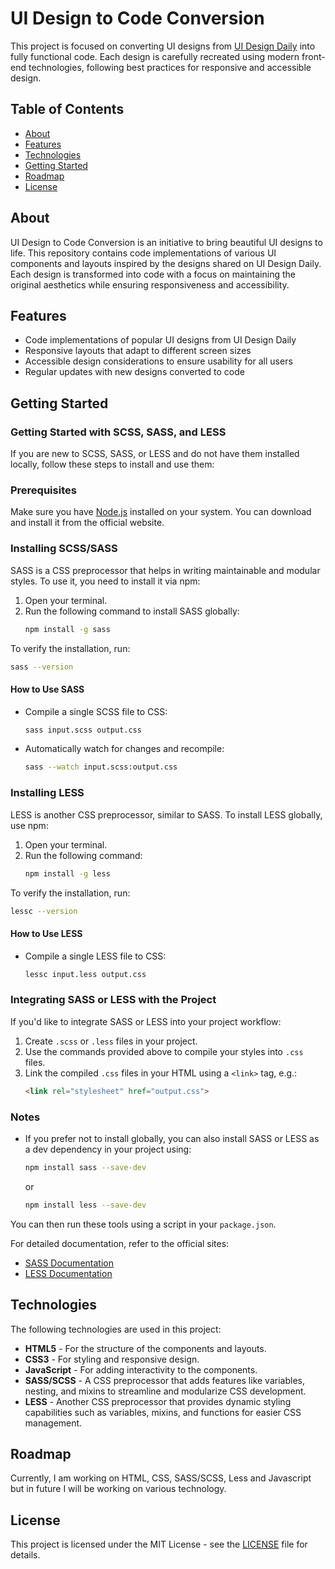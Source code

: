 # UI Design to Code Conversion

This project is focused on converting UI designs from [UI Design Daily](https://uidesigndaily.com) into fully functional code. Each design is carefully recreated using modern front-end technologies, following best practices for responsive and accessible design.

## Table of Contents
- [About](#about)
- [Features](#features)
- [Technologies](#technologies)
- [Getting Started](#getting-started)
- [Roadmap](#roadmap)
- [License](#license)

## About
UI Design to Code Conversion is an initiative to bring beautiful UI designs to life. This repository contains code implementations of various UI components and layouts inspired by the designs shared on UI Design Daily. Each design is transformed into code with a focus on maintaining the original aesthetics while ensuring responsiveness and accessibility.

## Features
- Code implementations of popular UI designs from UI Design Daily
- Responsive layouts that adapt to different screen sizes
- Accessible design considerations to ensure usability for all users
- Regular updates with new designs converted to code

## Getting Started 

### Getting Started with SCSS, SASS, and LESS

If you are new to SCSS, SASS, or LESS and do not have them installed locally, follow these steps to install and use them:

### Prerequisites
Make sure you have [Node.js](https://nodejs.org/) installed on your system. You can download and install it from the official website.

### Installing SCSS/SASS
SASS is a CSS preprocessor that helps in writing maintainable and modular styles. To use it, you need to install it via npm:

1. Open your terminal.
2. Run the following command to install SASS globally:
   ```bash
   npm install -g sass
   ```

To verify the installation, run:
```bash
sass --version
```

#### How to Use SASS
- Compile a single SCSS file to CSS:
  ```bash
  sass input.scss output.css
  ```
- Automatically watch for changes and recompile:
  ```bash
  sass --watch input.scss:output.css
  ```

### Installing LESS
LESS is another CSS preprocessor, similar to SASS. To install LESS globally, use npm:

1. Open your terminal.
2. Run the following command:
   ```bash
   npm install -g less
   ```

To verify the installation, run:
```bash
lessc --version
```

#### How to Use LESS
- Compile a single LESS file to CSS:
  ```bash
  lessc input.less output.css
  ```

### Integrating SASS or LESS with the Project
If you'd like to integrate SASS or LESS into your project workflow:
1. Create `.scss` or `.less` files in your project.
2. Use the commands provided above to compile your styles into `.css` files.
3. Link the compiled `.css` files in your HTML using a `<link>` tag, e.g.:
   ```html
   <link rel="stylesheet" href="output.css">
   ```

### Notes
- If you prefer not to install globally, you can also install SASS or LESS as a dev dependency in your project using:
  ```bash
  npm install sass --save-dev
  ```
  or
  ```bash
  npm install less --save-dev
  ```

You can then run these tools using a script in your `package.json`.

For detailed documentation, refer to the official sites:
- [SASS Documentation](https://sass-lang.com/)
- [LESS Documentation](https://lesscss.org/)

## Technologies
The following technologies are used in this project:

- **HTML5** - For the structure of the components and layouts.
- **CSS3** - For styling and responsive design.
- **JavaScript** - For adding interactivity to the components.
- **SASS/SCSS** - A CSS preprocessor that adds features like variables, nesting, and mixins to streamline and modularize CSS development.
- **LESS** - Another CSS preprocessor that provides dynamic styling capabilities such as variables, mixins, and functions for easier CSS management.

## Roadmap

Currently, I am working on HTML, CSS, SASS/SCSS, Less and Javascript but in future I will be working on various technology.

## License
This project is licensed under the MIT License - see the [LICENSE](LICENSE) file for details.
